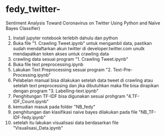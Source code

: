 # fedy_twitter-
 Sentiment Analysis Toward Coronavirus on Twitter Using Python and Naïve Bayes Classifier)

1. Install jupyter notebook terlebih dahulu dan python
2. Buka file "1. Crawling Tweet.ipynb" untuk mengambil data, pastikan sudah mendaftarkan akun twitter di developer.twitter.com unutk mendapatkan token akses untuk crawling data
3. crawling data sesuai program "1. Crawling Tweet.ipynb"
4. Buka file text preprocessing.ipynb
5. Lakukan Text Preprocessing sesuai program "2. Text-Pre-Processing.ipynb"
6. Pelabelan manual bisa dilakukan setelah data tweet di crawling atau setelah text preprocessing dan jika dibutuhkan maka file bisa dirapikan dengan program "3. Labelling-text.ipynb"
7. Penghitungan TF-IDF bisa digunakan sesuai prohgram "4.TF-IDF_Count.ipynb"
8. kemudian masuk pada folder "NB_fedy"
9. penghitungan dan klasifikasi naive bayes dilakukan pada file "NB_TF-IDF-fedy.ipynb"
10. setelah itu lakukan visualisasi data berdasarkan file "Visualisasi_Data.ipynb"

